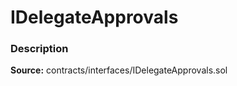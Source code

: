# IDelegateApprovals

### Description <a id="description"></a>

**Source:** contracts/interfaces/IDelegateApprovals.sol

